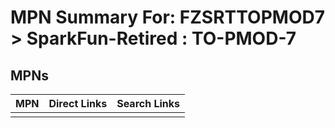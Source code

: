 



# MPN Summary For: FZSRTTOPMOD7 > SparkFun-Retired : TO-PMOD-7

## MPNs
  

|MPN|Direct Links|Search Links|
| :--- | :--- | :--- |
||||

